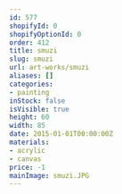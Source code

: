 ```yaml
---
id: 577
shopifyId: 0
shopifyOptionId: 0
order: 412
title: smuzi
slug: smuzi
url: art-works/smuzi
aliases: []
categories:
- painting
inStock: false
isVisible: true
height: 60
width: 85
date: 2015-01-01T00:00:00Z
materials:
- acrylic
- canvas
price: -1
mainImage: smuzi.JPG
---
```

